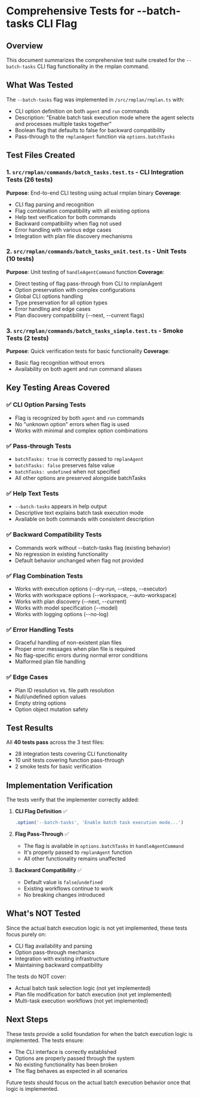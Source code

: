 # Comprehensive Tests for --batch-tasks CLI Flag

## Overview

This document summarizes the comprehensive test suite created for the `--batch-tasks` CLI flag functionality in the rmplan command.

## What Was Tested

The `--batch-tasks` flag was implemented in `/src/rmplan/rmplan.ts` with:

- CLI option definition on both `agent` and `run` commands
- Description: "Enable batch task execution mode where the agent selects and processes multiple tasks together"
- Boolean flag that defaults to false for backward compatibility
- Pass-through to the `rmplanAgent` function via `options.batchTasks`

## Test Files Created

### 1. `src/rmplan/commands/batch_tasks.test.ts` - CLI Integration Tests (26 tests)

**Purpose**: End-to-end CLI testing using actual rmplan binary
**Coverage**:

- CLI flag parsing and recognition
- Flag combination compatibility with all existing options
- Help text verification for both commands
- Backward compatibility when flag not used
- Error handling with various edge cases
- Integration with plan file discovery mechanisms

### 2. `src/rmplan/commands/batch_tasks_unit.test.ts` - Unit Tests (10 tests)

**Purpose**: Unit testing of `handleAgentCommand` function
**Coverage**:

- Direct testing of flag pass-through from CLI to rmplanAgent
- Option preservation with complex configurations
- Global CLI options handling
- Type preservation for all option types
- Error handling and edge cases
- Plan discovery compatibility (--next, --current flags)

### 3. `src/rmplan/commands/batch_tasks_simple.test.ts` - Smoke Tests (2 tests)

**Purpose**: Quick verification tests for basic functionality
**Coverage**:

- Basic flag recognition without errors
- Availability on both agent and run command aliases

## Key Testing Areas Covered

### ✅ CLI Option Parsing Tests

- Flag is recognized by both `agent` and `run` commands
- No "unknown option" errors when flag is used
- Works with minimal and complex option combinations

### ✅ Pass-through Tests

- `batchTasks: true` is correctly passed to `rmplanAgent`
- `batchTasks: false` preserves false value
- `batchTasks: undefined` when not specified
- All other options are preserved alongside batchTasks

### ✅ Help Text Tests

- `--batch-tasks` appears in help output
- Descriptive text explains batch task execution mode
- Available on both commands with consistent description

### ✅ Backward Compatibility Tests

- Commands work without --batch-tasks flag (existing behavior)
- No regression in existing functionality
- Default behavior unchanged when flag not provided

### ✅ Flag Combination Tests

- Works with execution options (--dry-run, --steps, --executor)
- Works with workspace options (--workspace, --auto-workspace)
- Works with plan discovery (--next, --current)
- Works with model specification (--model)
- Works with logging options (--no-log)

### ✅ Error Handling Tests

- Graceful handling of non-existent plan files
- Proper error messages when plan file is required
- No flag-specific errors during normal error conditions
- Malformed plan file handling

### ✅ Edge Cases

- Plan ID resolution vs. file path resolution
- Null/undefined option values
- Empty string options
- Option object mutation safety

## Test Results

All **40 tests pass** across the 3 test files:

- 28 integration tests covering CLI functionality
- 10 unit tests covering function pass-through
- 2 smoke tests for basic verification

## Implementation Verification

The tests verify that the implementer correctly added:

1. **CLI Flag Definition** ✅

   ```javascript
   .option('--batch-tasks', 'Enable batch task execution mode...')
   ```

2. **Flag Pass-Through** ✅
   - The flag is available in `options.batchTasks` in `handleAgentCommand`
   - It's properly passed to `rmplanAgent` function
   - All other functionality remains unaffected

3. **Backward Compatibility** ✅
   - Default value is `false`/`undefined`
   - Existing workflows continue to work
   - No breaking changes introduced

## What's NOT Tested

Since the actual batch execution logic is not yet implemented, these tests focus purely on:

- CLI flag availability and parsing
- Option pass-through mechanics
- Integration with existing infrastructure
- Maintaining backward compatibility

The tests do NOT cover:

- Actual batch task selection logic (not yet implemented)
- Plan file modification for batch execution (not yet implemented)
- Multi-task execution workflows (not yet implemented)

## Next Steps

These tests provide a solid foundation for when the batch execution logic is implemented. The tests ensure:

- The CLI interface is correctly established
- Options are properly passed through the system
- No existing functionality has been broken
- The flag behaves as expected in all scenarios

Future tests should focus on the actual batch execution behavior once that logic is implemented.
